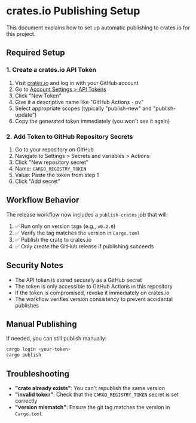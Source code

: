 # crates.io Publishing Setup

This document explains how to set up automatic publishing to crates.io for this project.

## Required Setup

### 1. Create a crates.io API Token

1. Visit [crates.io](https://crates.io/) and log in with your GitHub account
2. Go to [Account Settings > API Tokens](https://crates.io/settings/tokens)
3. Click "New Token"
4. Give it a descriptive name like "GitHub Actions - pv"
5. Select appropriate scopes (typically "publish-new" and "publish-update")
6. Copy the generated token immediately (you won't see it again)

### 2. Add Token to GitHub Repository Secrets

1. Go to your repository on GitHub
2. Navigate to Settings > Secrets and variables > Actions
3. Click "New repository secret"
4. Name: `CARGO_REGISTRY_TOKEN`
5. Value: Paste the token from step 1
6. Click "Add secret"

## Workflow Behavior

The release workflow now includes a `publish-crates` job that will:

1. ✅ Run only on version tags (e.g., `v0.2.0`)
2. ✅ Verify the tag matches the version in `Cargo.toml`
3. ✅ Publish the crate to crates.io
4. ✅ Only create the GitHub release if publishing succeeds

## Security Notes

- The API token is stored securely as a GitHub secret
- The token is only accessible to GitHub Actions in this repository
- If the token is compromised, revoke it immediately on crates.io
- The workflow verifies version consistency to prevent accidental publishes

## Manual Publishing

If needed, you can still publish manually:

```bash
cargo login <your-token>
cargo publish
```

## Troubleshooting

- **"crate already exists"**: You can't republish the same version
- **"invalid token"**: Check that the `CARGO_REGISTRY_TOKEN` secret is set correctly
- **"version mismatch"**: Ensure the git tag matches the version in `Cargo.toml`